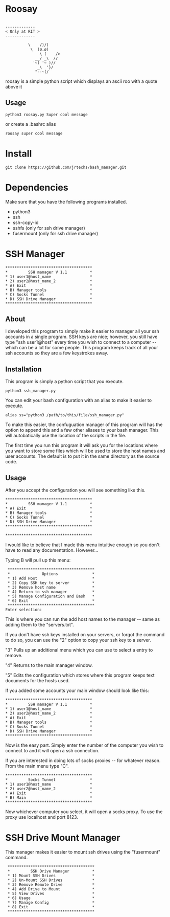 # Roosay

```

-------------
< Only at RIT >
-------------

          \    /)/)
           \  (ø.ø)
               \ (    />
             __/ _\  //
            '~( '~ )//
              _\  '}/
             "--~(/
```

roosay is a simple python script which displays an ascii roo with a quote above it

## Usage
```
python3 roosay.py Super cool message
```
or create a .bashrc alias
```
roosay super cool message
```

# Install
```
git clone https://github.com/jrtechs/bash_manager.git
```


# Dependencies
Make sure that you have the following programs installed.
- python3
- ssh
- ssh-copy-id
- sshfs (only for ssh drive manager)
- fusermount (only for ssh drive manager)


# SSH Manager
```
**************************************
*         SSH manager V 1.1          *
* 1) user1@host_name                 *
* 2) user2@host_name_2               *
* A) Exit                            *
* B) Manager tools                   *
* C) Socks Tunnel                    *
* D) SSH Drive Manager               *
**************************************
```

## About
I developed this program to simply make it easier to manager all your ssh accounts
in a single program. SSH keys are nice; however, you still have type "ssh user1@host"
every time you wish to connect to a computer -- which can be a lot for some people.
This program keeps track of all your ssh accounts so they are a few keystrokes away.

## Installation
This program is simply a python script that you execute.
```
python3 ssh_manager.py
```
  
You can edit your bash configuration with an alias to make it easier to execute.
```
alias ss="python3 /path/to/this/file/ssh_manager.py"
```

To make this easier, the confuguation manager of this program will has the option to
append this and a few other aliases to your bash manager. This will autobatically
use the location of the scripts in the file.
  
The first time you run this program it will ask you for the locations where you want to store
some files which will be used to store the host names and user accounts. The default is to put
it in the same directory as the source code.


## Usage
After you accept the configuration you will see something like this.
````
**************************************
*         SSH manager V 1.1          *
* A) Exit                            *
* B) Manager tools                   *
* C) Socks Tunnel                    *
* D) SSH Drive Manager               *
**************************************

**************************************
````
I would like to believe that I made this menu intuitive enough so you don't have to
read any documentation. However...

Typing B will pull up this menu:

````
 **************************************
 *              Options               *
 * 1) Add Host                        *
 * 2) Copy SSH key to server          *
 * 3) Remove host name                *
 * 4) Return to ssh manager           *
 * 5) Manage Configuration and Bash   *
 * 6) Exit                            *
 **************************************
Enter selection:
````
This is where you can run the add host names to the manager -- same as adding them to
the "servers.txt".

If you don't have ssh keys installed on your servers, or forgot the command to do so,
you can use the "2" option to copy your ssh key to a server.

"3" Pulls up an additional menu which you can use to select a entry to remove.

"4" Returns to the main manager window.

"5" Edits the configuration which stores where this program keeps text documents
for the hosts used.

If you added some accounts your main window should look like this:

````
**************************************
*         SSH manager V 1.1          *
* 1) user1@host_name                 *
* 2) user2@host_name_2               *
* A) Exit                            *
* B) Manager tools                   *
* C) Socks Tunnel                    *
* D) SSH Drive Manager               *
**************************************
````

Now is the easy part. Simply enter the number of the computer you wish to connect to
and it will open a ssh connection.

If you are interested in doing lots of socks proxies -- for whatever reason.
From the main menu type "C".

````
**************************************
*         Socks Tunnel               *
* 1) user1@host_name                 *
* 2) user2@host_name_2               *
* A) Exit                            *
* B) Main                            *
**************************************
````

Now whichever computer you select, it will open a socks proxy. To use the proxy use
localhost and port 8123.


# SSH Drive Mount Manager

This manager makes it easier to mount ssh drives using the "fusermount" command.

```
 **************************************
 *         SSH Drive Manager          *
 * 1) Mount SSH Drives                *
 * 2) Un-Mount SSH Drives             *
 * 3) Remove Remote Drive             *
 * 4) Add Drive to Mount              *
 * 5) View Drives                     *
 * 6) Usage                           *
 * 7) Manage Config                   *
 * 8) Exit                            *
 **************************************
```
